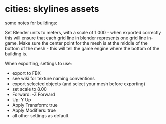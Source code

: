 # cities: skylines assets

some notes for buildings:

Set Blender units to meters, with a scale of 1.000 - when exported correctly this will ensure that each grid line in blender represents one grid line in-game. Make sure the center point for the mesh is at the middle of the bottom of the mesh - this will tell the game engine where the bottom of the building is.

When exporting, settings to use:
- export to FBX
- see wiki for texture naming conventions
- export selected objects (and select your mesh before exporting)
- set scale to 8.00
- Forward: -Z Forward
- Up: Y Up
- Apply Transform: true
- Apply Modifiers: true
- all other settings as default.
